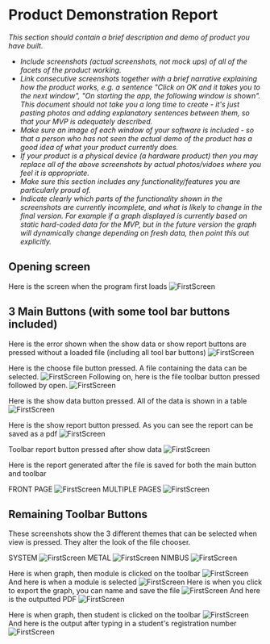 # Product Demonstration Report

*This section should contain a brief description and demo of product you have built.*

* *Include screenshots (actual screenshots, not mock ups) of all of the facets of the product working.*
* *Link consecutive screenshots together with a brief narrative explaining how the product works, e.g. a sentence "Click on OK and it takes you to the next window", "On starting the app, the following window is shown".  This document should not take you a long time to create - it's just pasting photos and adding explanatory sentences between them, so that your MVP is adequately described.*
* *Make sure an image of each window of your software is included - so that a person who has not seen the actual demo of the product has a good idea of what your product currently does.*
* *If your product is a physical device (a hardware product) then you may replace all of the above screenshots by actual photos/vidoes where you feel it is appropriate.*
* *Make sure this section includes any functionality/features you are particularly proud of.*
* *Indicate clearly which parts of the functionality shown in the screenshots are currently incomplete, and what is likely to change in the final version.  For example if a graph displayed is currently based on static hard-coded data for the MVP, but in the future version the graph will dynamically change depending on fresh data, then point this out explicitly.*

## Opening screen
Here is the screen when the program first loads
![FirstScreen](demonstration_images/FirstScreen.PNG)

## 3 Main Buttons (with some tool bar buttons included)
Here is the error shown when the show data or show report buttons are pressed without a loaded file (including all tool bar buttons)
![FirstScreen](demonstration_images/FileError.PNG)

Here is the choose file button pressed. A file containing the data can be selected.
![FirstScreen](demonstration_images/ChooseFile.PNG)
Following on, here is the file toolbar button pressed followed by open.
![FirstScreen](demonstration_images/FileOpen.PNG)

Here is the show data button pressed. All of the data is shown in a table
![FirstScreen](demonstration_images/JTable.PNG)

Here is the show report button pressed. As you can see the report can be saved as a pdf
![FirstScreen](demonstration_images/ShowReport.PNG)

Toolbar report button pressed after show data
![FirstScreen](demonstration_images/ModuleReport.PNG)

Here is the report generated after the file is saved for both the main button and toolbar

FRONT PAGE
![FirstScreen](demonstration_images/ReportFrontPage.PNG)
MULTIPLE PAGES
![FirstScreen](demonstration_images/ReportPages.PNG)

## Remaining Toolbar Buttons
These screenshots show the 3 different themes that can be selected when view is pressed. They alter the look of the file chooser.

SYSTEM
![FirstScreen](demonstration_images/System.PNG)
METAL
![FirstScreen](demonstration_images/Metal.PNG)
NIMBUS
![FirstScreen](demonstration_images/Nimbus.PNG)


Here is when graph, then module is clicked on the toolbar
![FirstScreen](demonstration_images/GraphModule.PNG)
And here is when a module is selected
![FirstScreen](demonstration_images/GraphofModule.PNG)
Here is when you click to export the graph, you can name and save the file
![FirstScreen](demonstration_images/ExportPDF.PNG)
And here is the outputted PDF
![FirstScreen](demonstration_images/GraphPDF.PNG)

Here is when graph, then student is clicked on the toolbar
![FirstScreen](demonstration_images/GraphStudent.PNG)
And here is the output after typing in a student's registration number
![FirstScreen](demonstration_images/StudentData.PNG)